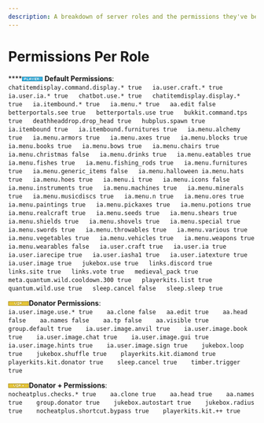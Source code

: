 ```yaml
---
description: A breakdown of server roles and the permissions they've been granted.
---
```


# Permissions Per Role

\*\*\*\*![](.gitbook/assets/player.png) **Default Permissions**:  
`chatitemdisplay.command.display.* true  
ia.user.craft.* true  
ia.user.ia.* true  
chatbot.use.* true  
chatitemdisplay.display.* true  
ia.itembound.* true  
ia.menu.* true  
aa.edit false  
betterportals.see true  
betterportals.use true  
bukkit.command.tps true  
deathheaddrop.drop_head true  
hubplus.spawn true  
ia.itembound true  
ia.itembound.furnitures true  
ia.menu.alchemy true  
ia.menu.armors true  
ia.menu.axes true  
ia.menu.blocks true  
ia.menu.books true  
ia.menu.bows true  
ia.menu.chairs true  
ia.menu.christmas false  
ia.menu.drinks true  
ia.menu.eatables true  
ia.menu.fishes true  
ia.menu.fishing_rods true  
ia.menu.furnitures true  
ia.menu.generic_items false  
ia.menu.halloween ia.menu.hats true  
ia.menu.hoes true  
ia.menu.i true  
ia.menu.icons false  
ia.menu.instruments true  
ia.menu.machines true  
ia.menu.minerals true  
ia.menu.musicdiscs true  
ia.menu.n true  
ia.menu.ores true  
ia.menu.paintings true  
ia.menu.pickaxes true  
ia.menu.potions true  
ia.menu.realcraft true  
ia.menu.seeds true  
ia.menu.shears true  
ia.menu.shields true  
ia.menu.shovels true  
ia.menu.special true  
ia.menu.swords true  
ia.menu.throwables true  
ia.menu.various true  
ia.menu.vegetables true  
ia.menu.vehicles true  
ia.menu.weapons true  
ia.menu.wearables false  
ia.user.craft true  
ia.user.ia true  
ia.user.iarecipe true  
ia.user.iasha1 true  
ia.user.iatexture true  
ia.user.image true  
jukebox.use true  
links.discord true  
links.site true  
links.vote true  
medieval_pack true  
meta.quantum.wild.cooldown.300 true  
playerkits.list true  
quantum.wild.use true  
sleep.cancel false  
sleep.sleep true`

![](.gitbook/assets/vip.png)**Donator Permissions**:  
`ia.user.image.use.* true   
aa.clone false  
aa.edit true   
aa.head false   
aa.names false   
aa.tp false   
aa.visible true   
group.default true   
ia.user.image.anvil true   
ia.user.image.book true   
ia.user.image.chat true   
ia.user.image.gui true   
ia.user.image.hints true   
ia.user.image.sign true   
jukebox.loop true   
jukebox.shuffle true   
playerkits.kit.diamond true   
playerkits.kit.donator true   
sleep.cancel true   
timber.trigger true`

![](.gitbook/assets/vipplus.png)**Donator + Permissions**:  
`nocheatplus.checks.* true   
aa.clone true   
aa.head true   
aa.names true   
group.donator true   
jukebox.autostart true   
jukebox.radius true   
nocheatplus.shortcut.bypass true   
playerkits.kit.++ true` 

